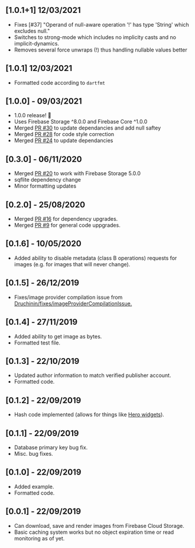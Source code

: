 ## [1.0.1+1] 12/03/2021
* Fixes [#37] "Operand of null-aware operation '!' has type 'String' which excludes null."
* Switches to strong-mode which includes no implicity casts and no implicit-dynamics.
* Removes several force unwraps (!) thus handling nullable values better

## [1.0.1] 12/03/2021
* Formatted code according to `dartfmt`

## [1.0.0] - 09/03/2021
* 1.0.0 release! 🥳
* Uses Firebase Storage ^8.0.0 and Firebase Core ^1.0.0
* Merged [PR #30](https://github.com/mattreid1/firebase_image/pull/30) to update dependancies and add null saftey
* Merged [PR #28](https://github.com/mattreid1/firebase_image/pull/28) for code style correction
* Merged [PR #24](https://github.com/mattreid1/firebase_image/pull/24) to update dependancies

## [0.3.0] - 06/11/2020
* Merged [PR #20](https://github.com/mattreid1/firebase_image/pull/20) to work with Firebase Storage 5.0.0
* sqflite dependency change
* Minor formatting updates

## [0.2.0] - 25/08/2020
* Merged [PR #16](https://github.com/mattreid1/firebase_image/pull/16) for dependency upgrades.
* Merged [PR #9](https://github.com/mattreid1/firebase_image/pull/9) for general code uppgrades.

## [0.1.6] - 10/05/2020
* Added ability to disable metadata (class B operations) requests for images (e.g. for images that will never change).

## [0.1.5] - 26/12/2019
* Fixes/image provider compilation issue from [Druchinin/fixes/imageProviderCompilationIssue.](https://github.com/mattreid1/firebase_image/pull/3)

## [0.1.4] - 27/11/2019
* Added ability to get image as bytes.
* Formatted test file.

## [0.1.3] - 22/10/2019
* Updated author information to match verified publisher account.
* Formatted code.

## [0.1.2] - 22/09/2019
* Hash code implemented (allows for things like [Hero widgets](https://flutter.dev/docs/development/ui/animations/hero-animations)).

## [0.1.1] - 22/09/2019
* Database primary key bug fix.
* Misc. bug fixes.

## [0.1.0] - 22/09/2019
* Added example.
* Formatted code.

## [0.0.1] - 22/09/2019
* Can download, save and render images from Firebase Cloud Storage.
* Basic caching system works but no object expiration time or read monitoring as of yet.
